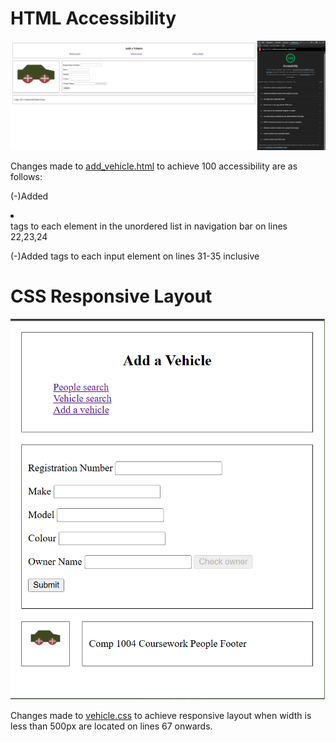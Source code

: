 # HTML Accessibility

![100 Accessibility Screenshot on Add Vehicle page](100accessibility.png)

Changes made to [add_vehicle.html](add_vehicle.html) to achieve 100 accessibility are as follows:

(-)Added <li></li> tags to each element in the unordered list in navigation bar on lines 22,23,24

(-)Added <label></label> tags to each input element on lines 31-35 inclusive

# CSS Responsive Layout

![500px webpage screenshot](500pxpage.png)

Changes made to [vehicle.css](vehicle.css) to achieve responsive layout when width is less than 500px are located on lines 67 onwards.

